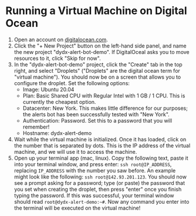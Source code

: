 # Running a Virtual Machine on Digital Ocean
1. Open an account on [digitalocean.com](digitalocean.com).
2. Click the "+ New Project" button on the left-hand side panel, and name the new project "dydx-alert-bot-demo". If DigitalOceal asks you to move resources to it, click "Skip for now".
3. In the "dydx-alert-bot-demo" project, click the "Create" tab in the top right, and select "Droplets" ("Droplets" are the digital ocean term for "virtual machine"). You should now be on a screen that allows you to configure the droplet. Set the following options:
    * Image: Ubuntu 20.04
    * Plan: Basic Shared CPU with Regular Intel with 1 GB / 1 CPU. This is currently the cheapest option.
    * Datacenter: New York. This makes little difference for our purposes; the alerts bot has been successfully tested with "New York".
    * Authentication: Password. Set this to a password that you will remember!
    * Hostname: dydx-alert-demo
4. Wait while the virtual machine is initialized. Once it has loaded, click on the number that is separated by dots. This is the IP address of the virtual machine, and we will use it to access the machine.
5. Open up your terminal app (mac, linux). Copy the following text, paste it into your terminal window, and press enter: `ssh root@IP_ADDRESS`, replacing `IP_ADDRESS` with the number you saw before. An example might look like the following: `ssh root@142.93.201.123`. You should now see a prompt asking for a password; type (or paste) the password that you set when creating the droplet, then press "enter" once you finish typing the password. If this was successful, your terminal window should read `root@dydx-alert-demo:~#`. Now any command you enter into the terminal will be executed on the virtual machine!
